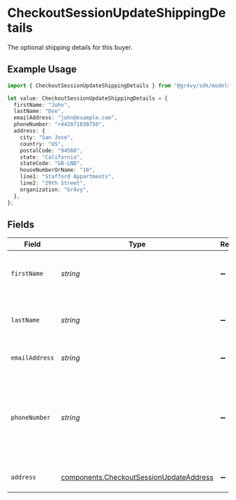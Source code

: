 # CheckoutSessionUpdateShippingDetails

The optional shipping details for this buyer.

## Example Usage

```typescript
import { CheckoutSessionUpdateShippingDetails } from "@gr4vy/sdk/models/components";

let value: CheckoutSessionUpdateShippingDetails = {
  firstName: "John",
  lastName: "Doe",
  emailAddress: "john@example.com",
  phoneNumber: "+442071838750",
  address: {
    city: "San Jose",
    country: "US",
    postalCode: "94560",
    state: "California",
    stateCode: "GB-LND",
    houseNumberOrName: "10",
    line1: "Stafford Appartments",
    line2: "29th Street",
    organization: "Gr4vy",
  },
};
```

## Fields

| Field                                                                                              | Type                                                                                               | Required                                                                                           | Description                                                                                        | Example                                                                                            |
| -------------------------------------------------------------------------------------------------- | -------------------------------------------------------------------------------------------------- | -------------------------------------------------------------------------------------------------- | -------------------------------------------------------------------------------------------------- | -------------------------------------------------------------------------------------------------- |
| `firstName`                                                                                        | *string*                                                                                           | :heavy_minus_sign:                                                                                 | The first name(s) or given name for the buyer.                                                     | John                                                                                               |
| `lastName`                                                                                         | *string*                                                                                           | :heavy_minus_sign:                                                                                 | The last name, or family name, of the buyer.                                                       | Doe                                                                                                |
| `emailAddress`                                                                                     | *string*                                                                                           | :heavy_minus_sign:                                                                                 | The email address for the buyer.                                                                   | john@example.com                                                                                   |
| `phoneNumber`                                                                                      | *string*                                                                                           | :heavy_minus_sign:                                                                                 | The phone number for the buyer which should be formatted according to the E164 number standard.    | +14155552671                                                                                       |
| `address`                                                                                          | [components.CheckoutSessionUpdateAddress](../../models/components/checkoutsessionupdateaddress.md) | :heavy_minus_sign:                                                                                 | The billing address for the buyer.                                                                 |                                                                                                    |